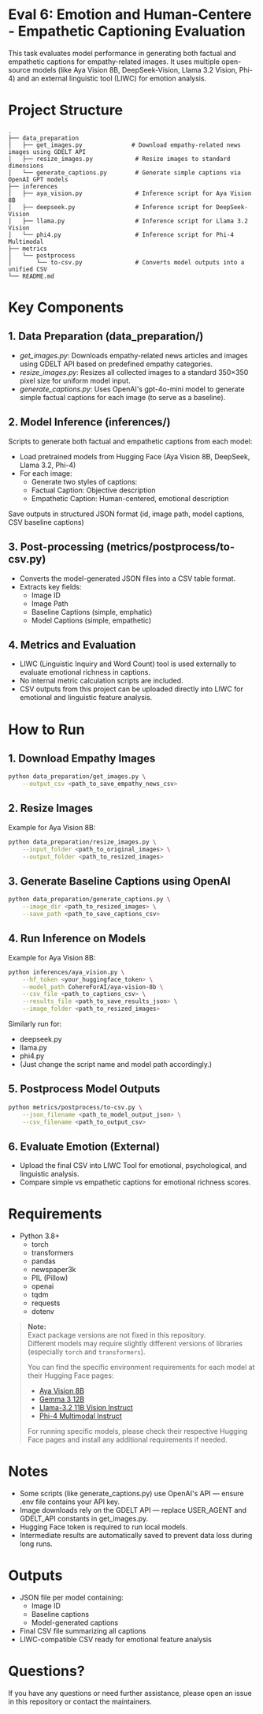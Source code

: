# Eval 6: Emotion and Human-Centere - Empathetic Captioning Evaluation

This task evaluates model performance in generating both factual and empathetic captions for empathy-related images.
It uses multiple open-source models (like Aya Vision 8B, DeepSeek-Vision, Llama 3.2 Vision, Phi-4) and an external linguistic tool (LIWC) for emotion analysis.

# Project Structure
```
.
├── data_preparation
│   ├── get_images.py              # Download empathy-related news images using GDELT API
│   ├── resize_images.py            # Resize images to standard dimensions
│   └── generate_captions.py        # Generate simple captions via OpenAI GPT models
├── inferences
│   ├── aya_vision.py               # Inference script for Aya Vision 8B
│   ├── deepseek.py                 # Inference script for DeepSeek-Vision
│   ├── llama.py                    # Inference script for Llama 3.2 Vision
│   └── phi4.py                     # Inference script for Phi-4 Multimodal
├── metrics
│   └── postprocess
│       └── to-csv.py               # Converts model outputs into a unified CSV
└── README.md
```


# Key Components

## 1. Data Preparation (data_preparation/)
- <i>get_images.py</i>:
Downloads empathy-related news articles and images using GDELT API based on predefined empathy categories.
- <i>resize_images.py</i>:
Resizes all collected images to a standard 350×350 pixel size for uniform model input.
- <i>generate_captions.py</i>:
Uses OpenAI's gpt-4o-mini model to generate simple factual captions for each image (to serve as a baseline).



## 2. Model Inference (inferences/)
Scripts to generate both factual and empathetic captions from each model:

- Load pretrained models from Hugging Face (Aya Vision 8B, DeepSeek, Llama 3.2, Phi-4)
- For each image:
    - Generate two styles of captions:
    - Factual Caption: Objective description
    - Empathetic Caption: Human-centered, emotional description

Save outputs in structured JSON format (id, image path, model captions, CSV baseline captions)

## 3. Post-processing (metrics/postprocess/to-csv.py)
- Converts the model-generated JSON files into a CSV table format.
- Extracts key fields:
    - Image ID
    - Image Path
    - Baseline Captions (simple, emphatic)
    - Model Captions (simple, empathetic)


## 4. Metrics and Evaluation
- LIWC (Linguistic Inquiry and Word Count) tool is used externally to evaluate emotional richness in captions.
- No internal metric calculation scripts are included.
- CSV outputs from this project can be uploaded directly into LIWC for emotional and linguistic feature analysis.


# How to Run

## 1. Download Empathy Images
```bash
python data_preparation/get_images.py \
    --output_csv <path_to_save_empathy_news_csv>
```

## 2. Resize Images
Example for Aya Vision 8B:
```bash
python data_preparation/resize_images.py \
    --input_folder <path_to_original_images> \
    --output_folder <path_to_resized_images>
```

## 3. Generate Baseline Captions using OpenAI
```bash
python data_preparation/generate_captions.py \
    --image_dir <path_to_resized_images> \
    --save_path <path_to_save_captions_csv>
```

## 4. Run Inference on Models
Example for Aya Vision 8B:
```bash
python inferences/aya_vision.py \
    --hf_token <your_huggingface_token> \
    --model_path CohereForAI/aya-vision-8b \
    --csv_file <path_to_captions_csv> \
    --results_file <path_to_save_results_json> \
    --image_folder <path_to_resized_images>
```

Similarly run for:
- deepseek.py
- llama.py
- phi4.py
- (Just change the script name and model path accordingly.)


## 5. Postprocess Model Outputs
```bash
python metrics/postprocess/to-csv.py \
    --json_filename <path_to_model_output_json> \
    --csv_filename <path_to_output_csv>
```

## 6. Evaluate Emotion (External)
- Upload the final CSV into LIWC Tool for emotional, psychological, and linguistic analysis.
- Compare simple vs empathetic captions for emotional richness scores.

# Requirements
- Python 3.8+
    - torch
    - transformers
    - pandas
    - newspaper3k
    - PIL (Pillow)
    - openai
    - tqdm
    - requests
    - dotenv

> **Note:**  
> Exact package versions are not fixed in this repository.  
> Different models may require slightly different versions of libraries (especially `torch` and `transformers`).  
> 
> You can find the specific environment requirements for each model at their Hugging Face pages:
> - [Aya Vision 8B](https://huggingface.co/CohereForAI/aya-vision-8b)
> - [Gemma 3 12B](https://huggingface.co/google/gemma-3-12b-it)
> - [Llama-3.2 11B Vision Instruct](https://huggingface.co/meta-llama/Llama-3.2-11B-Vision-Instruct)
> - [Phi-4 Multimodal Instruct](https://huggingface.co/microsoft/phi-4-multimodal-instruct)
> 
> For running specific models, please check their respective Hugging Face pages and install any additional requirements if needed.


# Notes
- Some scripts (like generate_captions.py) use OpenAI's API — ensure .env file contains your API key.
- Image downloads rely on the GDELT API — replace USER_AGENT and GDELT_API constants in get_images.py.
- Hugging Face token is required to run local models.
- Intermediate results are automatically saved to prevent data loss during long runs.

# Outputs
- JSON file per model containing:
    - Image ID
    - Baseline captions
    - Model-generated captions
- Final CSV file summarizing all captions
- LIWC-compatible CSV ready for emotional feature analysis

# Questions?
If you have any questions or need further assistance, please open an issue in this repository or contact the maintainers.
